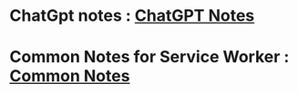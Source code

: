 <h1>
  ChatGpt notes : <a href="https://chatgpt.com/share/68996e76-88ec-8006-bfe6-29444711edb3" target="_blank">ChatGPT Notes</a>
</h1>
<h1>
  Common Notes for Service Worker : <a href="https://namastedev.com/learn/namaste-frontend-system-design/service-worker-caching-notes" target="_blank">Common Notes</a>
</h1>